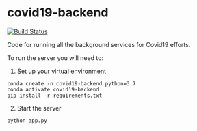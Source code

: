 # covid19-backend

[![Build Status](https://travis-ci.com/ucinlp/covid19-backend.svg?branch=master)](https://travis-ci.com/ucinlp/covid19-backend)

Code for running all the background services for Covid19 efforts.

To run the server you will need to:

1. Set up your virtual environment
```{bash}
conda create -n covid19-backend python=3.7
conda activate covid19-backend
pip install -r requirements.txt
```

2. Start the server
```{bash}
python app.py
```